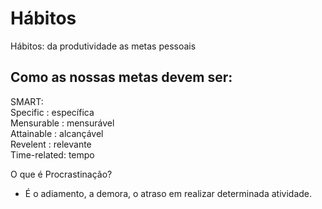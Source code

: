 # Hábitos

Hábitos: da produtividade as metas pessoais

## Como as nossas metas devem ser:

SMART:<br>
Specific    : específica<br>
Mensurable  : mensurável<br>
Attainable  : alcançável<br>
Revelent    : relevante<br>
Time-related: tempo<br>

O que é Procrastinação?
- É o adiamento, a demora, o atraso em realizar determinada atividade.
